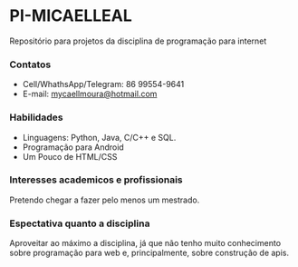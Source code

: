 # PI-MICAELLEAL
Repositório para projetos da disciplina de programação para internet

### Contatos
* Cell/WhathsApp/Telegram: 86 99554-9641
* E-mail: mycaellmoura@hotmail.com

### Habilidades
* Linguagens: Python, Java, C/C++ e SQL.
* Programação para Android
* Um Pouco de HTML/CSS

### Interesses academicos e profissionais
Pretendo chegar a fazer pelo menos um mestrado.

### Espectativa quanto a disciplina
Aproveitar ao máximo a disciplina, já que não tenho muito conhecimento
sobre programação para web e, principalmente, sobre construção de apis.

